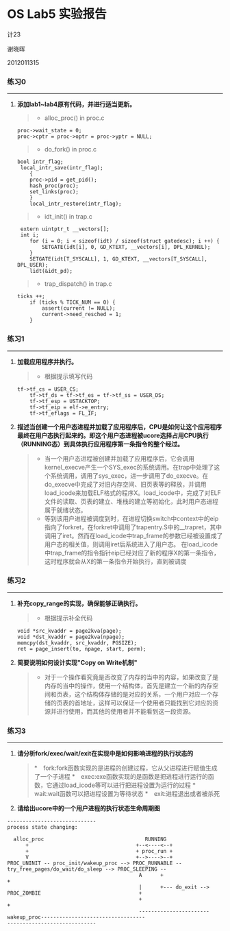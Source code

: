 # OS Lab5 实验报告

计23

谢晓晖

2012011315

### 练习0
---
1. 	<b>添加lab1~lab4原有代码，并进行适当更新。</b>
 	
	> * alloc_proc() in proc.c
	```
	proc->wait_state = 0;
	proc->cptr = proc->optr = proc->yptr = NULL;	
	```

	> * do_fork() in proc.c
	```
	bool intr_flag;
   	 local_intr_save(intr_flag);
    	{
       	proc->pid = get_pid();
        hash_proc(proc);
        set_links(proc);
    	}
    	local_intr_restore(intr_flag);
	```
	> * idt_init() in trap.c
	```
	 extern uintptr_t __vectors[];
   	 int i;
    	for (i = 0; i < sizeof(idt) / sizeof(struct gatedesc); i ++) {
        	SETGATE(idt[i], 0, GD_KTEXT, __vectors[i], DPL_KERNEL);
    	}
    	SETGATE(idt[T_SYSCALL], 1, GD_KTEXT, __vectors[T_SYSCALL], DPL_USER);
    	lidt(&idt_pd);
	```
	> * trap_dispatch() in trap.c
	```
	ticks ++;
        if (ticks % TICK_NUM == 0) {
            assert(current != NULL);
            current->need_resched = 1;
        }
	```

### 练习1
---
1.	<b>加载应用程序并执行。</b>

	> * 根据提示填写代码
	```
	tf->tf_cs = USER_CS;
    	tf->tf_ds = tf->tf_es = tf->tf_ss = USER_DS;
    	tf->tf_esp = USTACKTOP;
    	tf->tf_eip = elf->e_entry;
    	tf->tf_eflags = FL_IF;
	```
	
2.	<b>描述当创建一个用户态进程并加载了应用程序后，CPU是如何让这个应用程序最终在用户态执行起来的。即这个用户态进程被ucore选择占用CPU执行（RUNNING态）到具体执行应用程序第一条指令的整个经过。</b>
	> * 当一个用户态进程被创建并加载了应用程序后，它会调用kernel_execve产生一个SYS_exec的系统调用。在trap中处理了这个系统调用，调用了sys_exec，进一步调用了do_execve。在do_execve中完成了对旧内存空间、旧页表等的释放，并调用load_icode来加载ELF格式的程序X。load_icode中，完成了对ELF文件的读取、页表的建立、堆栈的建立等初始化，此时用户态进程属于就绪状态。
	> * 等到该用户进程被调度到时，在进程切换switch中context中的eip指向了forkret，在forkret中调用了trapentry.S中的__trapret，其中调用了iret。然而在load_icode中trap_frame的参数已经被设置成了用户态的相关值，则调用iret后系统进入了用户态。 在load_icode中trap_frame的指令指针eip已经对应了新的程序X的第一条指令，这时程序就会从X的第一条指令开始执行，直到被调度

### 练习2
---
1.	<b>补充copy_range的实现，确保能够正确执行。</b>

	> * 根据提示补全代码
	```
	void *src_kvaddr = page2kva(page);
	void *dst_kvaddr = page2kva(npage);
	memcpy(dst_kvaddr, src_kvaddr, PGSIZE);
	ret = page_insert(to, npage, start, perm);
	```
	
2.	<b>简要说明如何设计实现"Copy on Write机制"</b>
	> * 对于一个操作看究竟是否改变了内存的当中的内容，如果改变了是内存的当中的操作，使用一个结构体，首先是建立一个新的内存空间和页表，这个结构体存储的是对应的关系，一个用户对应一个存储的页表的首地址，这样可以保证一个使用者只能找到它对应的资源并进行使用，而其他的使用者并不能看到这一段资源。

### 练习3
---
1.	<b>请分析fork/exec/wait/exit在实现中是如何影响进程的执行状态的</b>

	> *　fork:fork函数实现的是进程的创建过程，它从父进程进行赋值生成了一个子进程
	> *　exec:exe函数实现的是函数是把进程进行运行的函数，它通过load_icode等可以进行把进程设置为运行的过程
	> *　wait:wait函数可以把进程设置为等待状态
	> *　exit:进程退出或者被杀死
	
2.	<b>请给出ucore中的一个用户进程的执行状态生命周期图</b>
```
-----------------------------
process state changing:
                                            
  alloc_proc                                 RUNNING
      +                                   +--<----<--+
      +                                   + proc_run +
      V                                   +-->---->--+ 
PROC_UNINIT -- proc_init/wakeup_proc --> PROC_RUNNABLE -- try_free_pages/do_wait/do_sleep --> PROC_SLEEPING --
                                           A      +                                                           +
                                           |      +--- do_exit --> PROC_ZOMBIE                                +
                                           +                                                                  + 
                                           -----------------------wakeup_proc----------------------------------
-----------------------------
```

